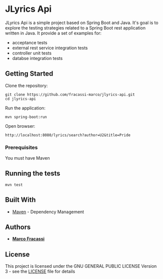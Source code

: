 # JLyrics Api

JLyrics Api is a simple project based on Spring Boot and Java. 
It's goal is to explore the testing strategies related to a Spring Boot rest application written in Java.
It provide a set of examples for:
* acceptance tests
* external rest service integration tests
* controller unit tests
* databse integration tests

## Getting Started

Clone the repository:

```
git clone https://github.com/fracassi-marco/jlyrics-api.git
cd jlyrics-api
```

Run the application:

```
mvn spring-boot:run
```

Open browser:

```
http://localhost:8080/lyrics/search?author=U2&title=Pride
```

### Prerequisites

You must have Maven

## Running the tests

```
mvn test
```

## Built With

* [Maven](https://maven.apache.org/) - Dependency Management

## Authors

* **[Marco Fracassi](https://github.com/fracassi-marco)**

## License

This project is licensed under the GNU GENERAL PUBLIC LICENSE Version 3 - see the [LICENSE](LICENSE) file for details
